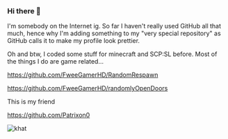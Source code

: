 ### Hi there 👋

I'm somebody on the Internet ig. So far I haven't really used GitHub all that much, hence why I'm adding something to my "very special repository" as GitHub calls it to make my profile look prettier.

Oh and btw, I coded some stuff for minecraft and SCP:SL before. Most of the things I do are game related...

https://github.com/FweeGamerHD/RandomRespawn

https://github.com/FweeGamerHD/randomlyOpenDoors

This is my friend

https://github.com/Patrixon0

![khat](https://media.tenor.com/G0OBtQPRa40AAAAM/cat-funny-looking-camera-cat-smurf.gif)

<!-- ![yes](https://cdn.discordapp.com/attachments/418420124836560907/1009966354637537323/unknown.png) -->

<!--
**FweeGamerHD/FweeGamerHD** is a ✨ _special_ ✨ repository because its `README.md` (this file) appears on your GitHub profile.

Here are some ideas to get you started:

- 🔭 I’m currently working on ...
- 🌱 I’m currently learning ...
- 👯 I’m looking to collaborate on ...
- 🤔 I’m looking for help with ...
- 💬 Ask me about ...
- 📫 How to reach me: ...
- 😄 Pronouns: ...
- ⚡ Fun fact: ...
-->
